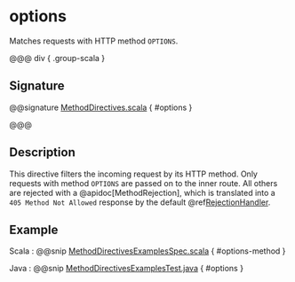 # options

Matches requests with HTTP method `OPTIONS`.

@@@ div { .group-scala }

## Signature

@@signature [MethodDirectives.scala]($akka-http$/akka-http/src/main/scala/akka/http/scaladsl/server/directives/MethodDirectives.scala) { #options }

@@@

## Description

This directive filters the incoming request by its HTTP method. Only requests with
method `OPTIONS` are passed on to the inner route. All others are rejected with a
@apidoc[MethodRejection], which is translated into a `405 Method Not Allowed` response
by the default @ref[RejectionHandler](../../rejections.md#the-rejectionhandler).

## Example

Scala
:  @@snip [MethodDirectivesExamplesSpec.scala]($test$/scala/docs/http/scaladsl/server/directives/MethodDirectivesExamplesSpec.scala) { #options-method }

Java
:  @@snip [MethodDirectivesExamplesTest.java]($test$/java/docs/http/javadsl/server/directives/MethodDirectivesExamplesTest.java) { #options }
